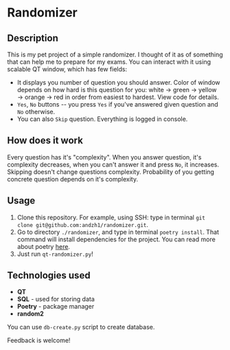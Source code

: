 # Randomizer
## Description
This is my pet project of a simple randomizer. I thought of it as of something that can help me to prepare for my exams. You can interact with it using scalable QT window, which has few fields: 
- It displays you number of question you should answer. Color of window depends on how hard is this question for you: white → green → yellow → orange → red in order from easiest to hardest. View code for details.
- `Yes`, `No` buttons -- you press `Yes` if you've answered given question and `No` otherwise.
- You can also `Skip` question.
Everything is logged in console. 

## How does it work
Every question has it's "complexity". When you answer question, it's complexity decreases, when you can't answer it and press `No`, it increases. Skipping doesn't change questions complexity.
Probability of you getting concrete question depends on it's complexity.

## Usage
1. Clone this repository. For example, using SSH: type in terminal `git clone git@github.com:andzh1/randomizer.git`.
2. Go to directory `./randomizer`, and type in terminal `poetry install`. That command will install dependencies for the project. You can read more about poetry [here](https://python-poetry.org/).
3. Just run `qt-randomizer.py`!

## Technologies used
- **QT**
- **SQL** - used for storing data
- **Poetry** - package manager
- **random2**

You can use `db-create.py` script to create database.

Feedback is welcome!

